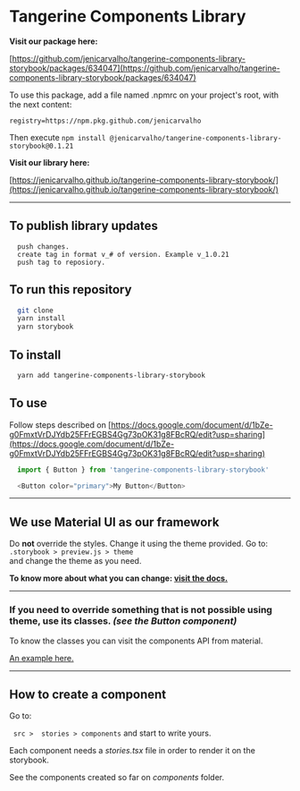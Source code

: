 # Tangerine Components Library

**Visit our package here:**

[https://github.com/jenicarvalho/tangerine-components-library-storybook/packages/634047](https://github.com/jenicarvalho/tangerine-components-library-storybook/packages/634047)

To use this package, add a file named .npmrc on your project's root, with the next content:

```registry=https://npm.pkg.github.com/jenicarvalho```

Then execute 
```npm install @jenicarvalho/tangerine-components-library-storybook@0.1.21```

**Visit our library here:**

[https://jenicarvalho.github.io/tangerine-components-library-storybook/](https://jenicarvalho.github.io/tangerine-components-library-storybook/)

---- 
## To publish library updates

```Update version in package.json
  push changes.
  create tag in format v_# of version. Example v_1.0.21
  push tag to reposiory.
```

## To run this repository
```bash
  git clone
  yarn install
  yarn storybook
```
## To install
```bash
  yarn add tangerine-components-library-storybook
```

## To use
Follow steps described on [https://docs.google.com/document/d/1bZe-g0FmxtVrDJYdb25FFrEGBS4Gg73pOK31g8FBcRQ/edit?usp=sharing](https://docs.google.com/document/d/1bZe-g0FmxtVrDJYdb25FFrEGBS4Gg73pOK31g8FBcRQ/edit?usp=sharing)
```js
  import { Button } from 'tangerine-components-library-storybook'

  <Button color="primary">My Button</Button>
```
---- 

## We use Material UI as our framework
Do **not** override the styles. Change it using the theme provided. Go to:
``` .storybook > preview.js > theme ```  
and change the theme as you need.

**To know more about what you can change: [visit the docs.](https://material-ui.com/customization/theming/)**

----

### If you need to override something that is not possible using theme, use its classes. *(see the Button component)*
To know the classes you can visit the components API from material. 

[An example here.](https://material-ui.com/api/button/#css)

---- 
## How to create a component

Go to: 

``` src >  stories > components``` and start to write yours.

Each component needs a *stories.tsx* file in order to render it on the storybook.

See the components created so far on *components* folder.
